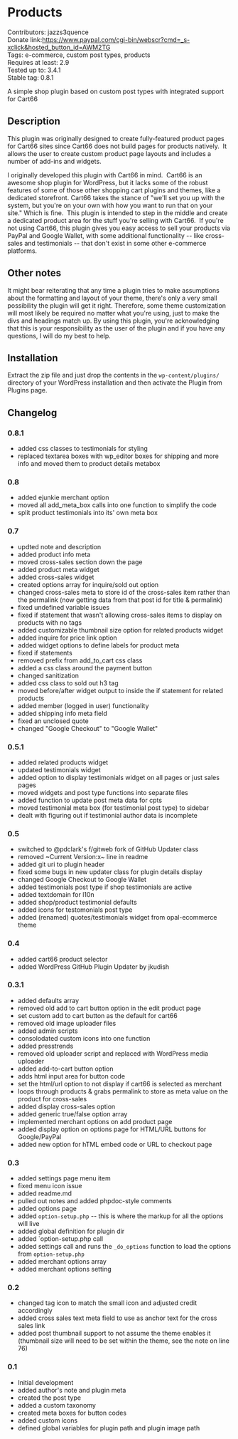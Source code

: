 # Products
Contributors: jazzs3quence  
Donate link:https://www.paypal.com/cgi-bin/webscr?cmd=_s-xclick&hosted_button_id=AWM2TG  
Tags: e-commerce, custom post types, products  
Requires at least: 2.9  
Tested up to: 3.4.1  
Stable tag: 0.8.1  

A simple shop plugin based on custom post types with integrated support for Cart66

## Description

This plugin was originally designed to create fully-featured product pages for Cart66 sites since Cart66 does not build pages for products natively.  It allows the user to create custom product page layouts and includes a number of add-ins and widgets.

I originally developed this plugin with Cart66 in mind.  Cart66 is an awesome shop plugin for WordPress, but it lacks some of the robust features of some of those other shopping cart plugins and themes, like a dedicated storefront. Cart66 takes the stance of "we'll set you up with the system, but you're on your own with how you want to run that on your site." Which is fine.  This plugin is intended to step in the middle and create a dedicated product area for the stuff you're selling with Cart66.  If you're not using Cart66, this plugin gives you easy access to sell your products via PayPal and Google Wallet, with some additional functionality -- like cross-sales and testimonials -- that don't exist in some other e-commerce platforms.

## Other notes

It might bear reiterating that any time a plugin tries to make assumptions about the formatting and layout of your theme, there's only a very small possibility the plugin will get it right. Therefore, some theme customization will most likely be required no matter what you're using, just to make the divs and headings match up. By using this plugin, you're acknowledging that this is your responsibility as the user of the plugin and if you have any questions, I will do my best to help.

## Installation

Extract the zip file and just drop the contents in the `wp-content/plugins/` directory of your WordPress installation and then activate the Plugin from Plugins page.

## Changelog

### 0.8.1

* added css classes to testimonials for styling
* replaced textarea boxes with wp_editor boxes for shipping and more info and moved them to product details metabox

### 0.8

* added ejunkie merchant option
* moved all add_meta_box calls into one function to simplify the code
* split product testimonials into its' own meta box

### 0.7

* updted note and description
* added product info meta
* moved cross-sales section down the page
* added product meta widget
* added cross-sales widget
* created options array for inquire/sold out option
* changed cross-sales meta to store id of the cross-sales item rather than the permalink (now getting data from that post id for title & permalink)
* fixed undefined variable issues
* fixed if statement that wasn't allowing cross-sales items to display on products with no tags
* added customizable thumbnail size option for related products widget
* added inquire for price link option
* added widget options to define labels for product meta
* fixed if statements
* removed prefix from add_to_cart css class
* added a css class around the payment button
* changed sanitization
* added css class to sold out h3 tag
* moved before/after widget output to inside the if statement for related products
* added member (logged in user) functionality
* added shipping info meta field
* fixed an unclosed quote
* changed "Google Checkout" to "Google Wallet"


### 0.5.1
* added related products widget
* updated testimonials widget
* added option to display testimonials widget on all pages or just sales pages
* moved widgets and post type functions into separate files
* added function to update post meta data for cpts
* moved testimonial meta box (for testimonial post type) to sidebar
* dealt with figuring out if testimonial author data is incomplete

### 0.5

* switched to @pdclark's f/gitweb fork of GitHub Updater class
* removed ~Current Version:x~ line in readme
* added git uri to plugin header
* fixed some bugs in new updater class for plugin details display
* changed Google Checkout to Google Wallet
* added testimonials post type if shop testimonials are active
* added textdomain for l10n
* added shop/product testimonial defaults
* added icons for testomonials post type
* added (renamed) quotes/testimonials widget from opal-ecommerce theme

### 0.4

* added cart66 product selector
* added WordPress GitHub Plugin Updater by jkudish

### 0.3.1

* added defaults array
* removed old add to cart button option in the edit product page
* set custom add to cart button as the default for cart66
* removed old image uploader files
* added admin scripts
* consolodated custom icons into one function
* added presstrends
* removed old uploader script and replaced with WordPress media uploader
* added add-to-cart button option
* adds html input area for button code
* set the html/url option to not display if cart66 is selected as merchant
* loops through products & grabs permalink to store as meta value on the product for cross-sales
* added display cross-sales option
* added generic true/false option array
* implemented merchant options on add product page
* added display option on options page for HTML/URL buttons for Google/PayPal
* added new option for hTML embed code or URL to checkout page

### 0.3

* added settings page menu item
* fixed menu icon issue
* added readme.md
* pulled out notes and added phpdoc-style comments
* added options page
* added `option-setup.php` -- this is where the markup for all the options will live
* added global definition for plugin dir
* added `option-setup.php call
* added settings call and runs the `_do_options` function to load the options from `option-setup.php`
* added merchant options array
* added merchant options setting

### 0.2

* changed tag icon to match the small icon and adjusted credit accordingly
* added cross sales text meta field to use as anchor text for the cross sales link
* added post thumbnail support to not assume the theme enables it (thumbnail size will need to be set within the theme, see the note on line 76)

### 0.1

* Initial development
* added author's note and plugin meta
* created the post type
* added a custom taxonomy
* created meta boxes for button codes
* added custom icons
* defined global variables for plugin path and plugin image path